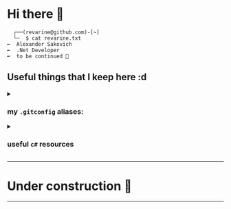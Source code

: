 # Hi there 👋
``` console
  ┌──(revarine@github.com)-[~]
  └─  $ cat revarine.txt
╾  Alexander Sakovich
╾  .Net Developer
╾  to be continued 🤙
```
## Useful things that I keep here :d

<!-- ============ 1 ============ -->

<details>
<summary> <h3> my <code>.gitconfig</code> aliases: </h3></summary>
  
``` .gitconfig

[alias]
s = status --short
st = status
co = checkout
cod = checkout .
aa = add -A
pr = pull --rebase
br = branch -a
l = log --oneline --graph --decorate
gr = log --graph --abbrev-commit --decorate --all --format=format:'%C(bold blue)%h%C(reset) - %C(bold cyan)%aD%C(dim white) - %an%C(reset) %C(bold green)(%ar)%C(reset)%C(bold yellow)%d%C(reset)%n %C(white)%s%C(reset)'

```

</details>
<!-- ============ 2 ============ -->
<details>
  <summary> <h3>useful <code>c#</code> resources</h3></summary>

  - [coreclr Book of the Runtime](https://github.com/dotnet/coreclr/tree/master/Documentation/botr)
  - [sidristij/dotnetbook](https://github.com/sidristij/dotnetbook/blob/master/book/ru/readme.md)
  - [C# at Google Style Guide](https://google.github.io/styleguide/csharp-style.html)
    
</details>

<!-- ============ 3 ============ -->
---
# Under construction 🚧
---
